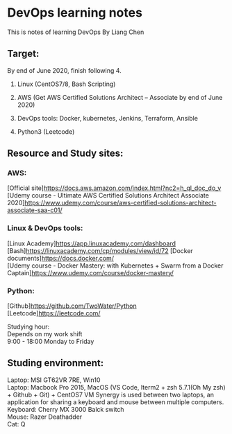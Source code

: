 # DevOps learning notes

This is notes of learning DevOps By Liang Chen

## Target:

By end of June 2020, finish following 4.

1. Linux (CentOS7/8, Bash Scripting)

2. AWS (Get AWS Certified Solutions Architect – Associate by end of June 2020)

3. DevOps tools: Docker, kubernetes, Jenkins, Terraform, Ansible

4. Python3 (Leetcode)

## Resource and Study sites:

### AWS:

[Official site]https://docs.aws.amazon.com/index.html?nc2=h_ql_doc_do_v  
[Udemy course - Ultimate AWS Certified Solutions Architect Associate 2020]https://www.udemy.com/course/aws-certified-solutions-architect-associate-saa-c01/

### Linux & DevOps tools:

[Linux Academy]https://app.linuxacademy.com/dashboard
[Bash]https://linuxacademy.com/cp/modules/view/id/72
[Docker documents]https://docs.docker.com/  
[Udemy course - Docker Mastery: with Kubernetes + Swarm from a Docker Captain]https://www.udemy.com/course/docker-mastery/

### Python:

[Github]https://github.com/TwoWater/Python
[Leetcode]https://leetcode.com/

Studying hour:  
Depends on my work shift  
9:00 - 18:00 Monday to Friday

## Studing environment:

Laptop: MSI GT62VR 7RE, Win10  
Laptop: Macbook Pro 2015, MacOS (VS Code, Iterm2 + zsh 5.7.1(Oh My zsh) + Github + Git) + CentOS7 VM
Synergy is used between two laptops, an application for sharing a keyboard and mouse between multiple computers.  
Keyboard: Cherry MX 3000 Balck switch  
Mouse: Razer Deathadder  
Cat: Q
